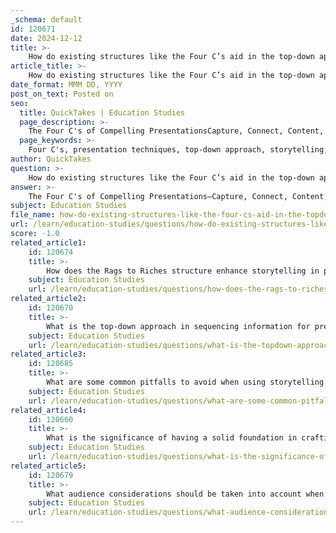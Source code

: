```yaml
---
_schema: default
id: 120671
date: 2024-12-12
title: >-
    How do existing structures like the Four C’s aid in the top-down approach?
article_title: >-
    How do existing structures like the Four C’s aid in the top-down approach?
date_format: MMM DD, YYYY
post_on_text: Posted on
seo:
  title: QuickTakes | Education Studies
  page_description: >-
    The Four C's of Compelling PresentationsCapture, Connect, Content, and Concisenessenhance the effectiveness of the top-down approach in storytelling by engaging the audience early, establishing relevance, providing structured content, and delivering messages concisely.
  page_keywords: >-
    Four C's, presentation techniques, top-down approach, storytelling, audience engagement, concise messaging, effective presentations, structured content, presentation strategies, Connect, Capture, Content, Conciseness
author: QuickTakes
question: >-
    How do existing structures like the Four C’s aid in the top-down approach?
answer: >-
    The Four C's of Compelling Presentations—Capture, Connect, Content, and Conciseness—play a significant role in enhancing the effectiveness of the top-down approach in storytelling during presentations. Here's how each element aids in this method:\n\n1. **Capture**: In a top-down approach, where the overarching themes and concepts are presented first, capturing the audience's attention is crucial. This initial engagement sets the stage for the details that will follow. By starting with a strong hook or a compelling statement, presenters can ensure that the audience is interested in the broader narrative before delving into specifics.\n\n2. **Connect**: Establishing a connection with the audience is essential, especially when presenting high-level ideas. By relating the main themes to the audience's experiences or interests, presenters can create a sense of relevance. This connection helps maintain engagement as the presentation transitions from general concepts to more detailed information.\n\n3. **Content**: The top-down approach allows for a structured presentation of content, where the main ideas are outlined first, followed by supporting details. This organization helps the audience understand the context and framework before exploring the specifics. By providing clear and relevant content, presenters can effectively guide the audience through the narrative.\n\n4. **Conciseness**: In a top-down presentation, being concise is vital to keep the audience's attention. Presenters should focus on delivering key messages without unnecessary elaboration. This clarity helps the audience grasp the main points quickly, making it easier to follow along as the presentation progresses into more detailed information.\n\nOverall, the Four C's facilitate a structured and engaging top-down approach by ensuring that the presentation is not only informative but also resonates with the audience, thereby enhancing their overall experience and understanding.
subject: Education Studies
file_name: how-do-existing-structures-like-the-four-cs-aid-in-the-topdown-approach.md
url: /learn/education-studies/questions/how-do-existing-structures-like-the-four-cs-aid-in-the-topdown-approach
score: -1.0
related_article1:
    id: 120674
    title: >-
        How does the Rags to Riches structure enhance storytelling in presentations?
    subject: Education Studies
    url: /learn/education-studies/questions/how-does-the-rags-to-riches-structure-enhance-storytelling-in-presentations
related_article2:
    id: 120670
    title: >-
        What is the top-down approach in sequencing information for presentations?
    subject: Education Studies
    url: /learn/education-studies/questions/what-is-the-topdown-approach-in-sequencing-information-for-presentations
related_article3:
    id: 120685
    title: >-
        What are some common pitfalls to avoid when using storytelling in presentations?
    subject: Education Studies
    url: /learn/education-studies/questions/what-are-some-common-pitfalls-to-avoid-when-using-storytelling-in-presentations
related_article4:
    id: 120660
    title: >-
        What is the significance of having a solid foundation in crafting a presentation?
    subject: Education Studies
    url: /learn/education-studies/questions/what-is-the-significance-of-having-a-solid-foundation-in-crafting-a-presentation
related_article5:
    id: 120679
    title: >-
        What audience considerations should be taken into account when crafting a presentation?
    subject: Education Studies
    url: /learn/education-studies/questions/what-audience-considerations-should-be-taken-into-account-when-crafting-a-presentation
---
```


&nbsp;